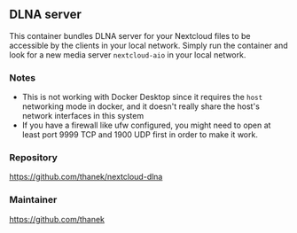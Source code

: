 ## DLNA server
This container bundles DLNA server for your Nextcloud files to be accessible by the clients in your local network. Simply run the container and look for a new media server `nextcloud-aio` in your local network.

### Notes
- This is not working with Docker Desktop since it requires the `host` networking mode in docker, and it doesn't really share the host's network interfaces in this system
- If you have a firewall like ufw configured, you might need to open at least port 9999 TCP and 1900 UDP first in order to make it work.

### Repository
https://github.com/thanek/nextcloud-dlna

### Maintainer
https://github.com/thanek


